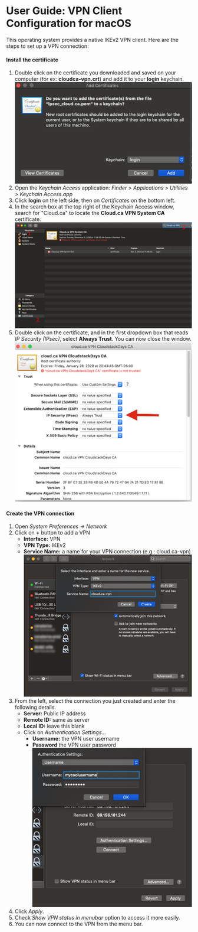 # User Guide: VPN Client Configuration for macOS

This operating system provides a native IKEv2 VPN client. Here are the steps to set up a VPN connection:

#### Install the certificate

1. Double click on the certificate you downloaded and saved on your computer (for ex: **cloudca-vpn.crt**) and add it to your **login** keychain.
   ![Add certificate](Mac-1-Add-Certificate.png)
1. Open the *Keychain Access* application: *Finder > Applications > Utilities > Keychain Access.app*
1. Click **login** on the left side, then on *Certificates* on the bottom left.
1. In the search box at the top right of the Keychain Access window, search for "Cloud.ca" to locate the **Cloud.ca VPN System CA** certificate.
   ![Keychain Access](Mac-2-Keychain.png)
1. Double click on the certificate, and in the first dropdown box that reads *IP Security (IPsec)*, select **Always Trust**. You can now close the window.
   ![Always trust this certificate](Mac-3-Always-Trust.png)


#### Create the VPN connection

1. Open *System Preferences -> Network*
1. Click on **+** button to add a VPN
   - **Interface:** VPN
   - **VPN Type:** IKEv2
   - **Service Name:** a name for your VPN connection (e.g.: cloud.ca-vpn)
   ![Add VPN](Mac-4-Add-VPN.png)
1. From the left, select the connection you just created and enter the following details.
   - **Server:** Public IP address
   - **Remote ID:** same as server
   - **Local ID:** leave this blank
   - Click on *Authentication Settings...*
       - **Username:** the VPN user username
       - **Password** the VPN user password
       ![Authenticate](Mac-5-Authentication.png)
1. Click *Apply*.
1. Check *Show VPN status in menubar* option to access it more easily.
1. You can now connect to the VPN from the menu bar.
